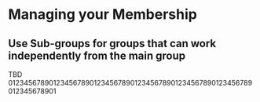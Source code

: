 # Managing your Membership

## Use Sub-groups for groups that can work independently from the main group
<div id="gv-use-sub-groups"></div>

<div id="support">
TBD
</div>
012345678901234567890123456789012345678901234567890123456789012345678901
